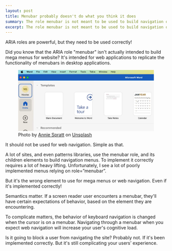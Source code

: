 ```yaml
---
layout: post
title: Menubar probably doesn't do what you think it does
summary: The role menubar is not meant to be used to build navigation on the web. It should be used if you need to copy how menubars work on desktop applications.
excerpt: The role menubar is not meant to be used to build navigation on the web. It should be used if you need to copy how menubars work on desktop applications.
---
```


ARIA roles are powerful, but they need to be used correctly!

Did you know that the ARIA role "menubar" isn't actually intended to build mega menus for website? It's intended for web applications to replicate the functionality of menubars in desktop applications.

<figure>
    <img src="/img/menubar.jpg" alt="Screenshot of Microsoft Word interface on MacOS, showing the menubar.">
    <figcaption class="image-caption"><span>Photo by </span><a href="https://unsplash.com/@anniespratt" rel="">Annie Spratt</a><span> on </span><a href="https://unsplash.com" rel="">Unsplash</a></figcaption>
    </figure>

It should not be used for web navigation. Simple as that.

A lot of sites, and even patterns libraries, use the menubar role, and its children elements to build navigation menus. To implement it correctly requires a lot of heavy lifting. Unfortunately, I see a lot of poorly implemented menus relying on role=”menubar”.

<div class="inline-quote" aria-hidden>But it's the wrong element to use for mega menus or web navigation. Even if it's implemented correctly!</div>

Semantics matter. If a screen reader user encounters a menubar, they'll have certain expectations of behavior, based on the element they are encountering.

To complicate matters, the behavior of keyboard navigation is changed when the cursor is on a menubar. Navigating through a menubar when you expect web navigation will increase your user's cognitive load.

Is it going to block a user from navigating the site? Probably not. If it's been implemented correctly. But it's still complicating your users’ experience. 